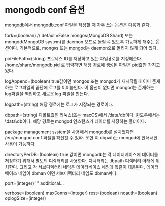 # mongodb conf 옵션 

mongodb에서 mongodb.conf 파일을 작성할 때 자주 쓰는 옵션은 다음과 같다.


fork=(boolean)  // default=False
mongos(MongoDB Shard) 또는 mongod(MongoDB system)를 daemon 모드로 돌릴 수 있도록 가능하게 해주는 옵션이다.
기본적으로, mongos 또는 mongod는 daemon으로 돌리지 않게 되어 있다.


pidFilePath=(string)
프로세스 ID를 저장하고 있는 파일경로를 지정해준다.
/home/share/mongodb.pid 로 입력하면 해당 경로에 생성된 파일은 pid값만 가지고 있다.


logAppend=(boolean)
true값이면 mongos 또는 mongod가 재시작될때 이미 존재하는 로그파일의 끝단에 로그를 이어붙인다.
이 옵션이 없다면 mongod는 존재하는 log파일을 백업하고 새로운 log 파일을 만든다.

logpath=(string)
해당 경로에는 로그가 저장되는 경로이다.

dbpath=(string)
디폴트값은 리눅스(또는 macOS)에서 /data/db이다.
윈도우에서는 \data\db이다.
해당 경로는 mongod 인스턴스가 데이터를 저장하는 폴더이다.

package management system을 사용해서 mongodb를 설치했다면 /etc/mongod.conf 파일을 확인할 수 있따.
또한 이 dbpath는 mongod에 한해서만 사용이 가능하다.


directoryPerDB=(boolean)
true 값이면 mongodb는 각 데이터베이스에 데이터를 저장하기 위해서 별도의 디렉터리를 사용한다.
디렉터리는 dbpath 디렉터리 아래에 위치한다.
그리고 각 서브디렉터리 네임은 데이터베이스 네임에 똑같이 대응된다.
데이터베이스 네임이 dbman 이면 서브디렉터리 네임도 dbman이다.

port=(integer)
'''
additional...

verbose=(boolean)
maxConns=(integer)
rest=(boolean)
noauth=(boolean)
oplogSize=(integer)
